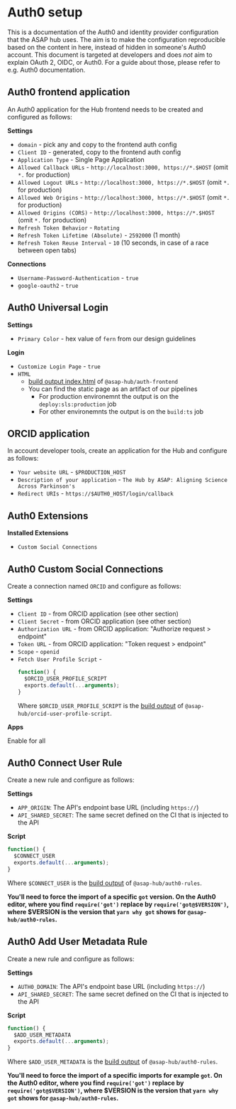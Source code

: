 # Auth0 setup

This is a documentation of the Auth0 and identity provider configuration that the ASAP hub uses.
The aim is to make the configuration reproducible based on the content in here, instead of hidden in someone's Auth0 account.
This document is targeted at developers and does _not_ aim to explain OAuth 2, OIDC, or Auth0. For a guide about those, please refer to e.g. Auth0 documentation.

## Auth0 frontend application

An Auth0 application for the Hub frontend needs to be created
and configured as follows:

**Settings**

- `domain` - pick any and copy to the frontend auth config
- `Client ID` - generated, copy to the frontend auth config
- `Application Type` - Single Page Application
- `Allowed Callback URLs` - `http://localhost:3000, https://*.$HOST` (omit `*.` for production)
- `Allowed Logout URLs` - `http://localhost:3000, https://*.$HOST` (omit `*.` for production)
- `Allowed Web Origins` - `http://localhost:3000, https://*.$HOST` (omit `*.` for production)
- `Allowed Origins (CORS)` - `http://localhost:3000, https://*.$HOST` (omit `*.` for production)
- `Refresh Token Behavior` - `Rotating`
- `Refresh Token Lifetime (Absolute)` - `2592000` (1 month)
- `Refresh Token Reuse Interval` - `10` (10 seconds, in case of a race between open tabs)

**Connections**

- `Username-Password-Authentication` - `true`
- `google-oauth2` - `true`

## Auth0 Universal Login

**Settings**

- `Primary Color` - hex value of `fern` from our design guidelines

**Login**

- `Customize Login Page` - `true`
- `HTML`
  - [build output index.html](../../apps/auth-frontend/build/index.html) of `@asap-hub/auth-frontend`
  - You can find the static page as an artifact of our pipelines
    - For production environemnt the output is on the `deploy:sls:production` job
    - For other environemnts the output is on the `build:ts` job

## ORCID application

In account developer tools, create an application for the Hub and configure as follows:

- `Your website URL` - `$PRODUCTION_HOST`
- `Description of your application` - `The Hub by ASAP: Aligning Science Across Parkinson's`
- `Redirect URIs` - `https://$AUTH0_HOST/login/callback`

## Auth0 Extensions

**Installed Extensions**

- `Custom Social Connections`

## Auth0 Custom Social Connections

Create a connection named `ORCID` and configure as follows:

**Settings**

- `Client ID` - from ORCID application (see other section)
- `Client Secret` - from ORCID application (see other section)
- `Authorization URL` - from ORCID application: "Authorize request > endpoint"
- `Token URL` - from ORCID application: "Token request > endpoint"
- `Scope` - `openid`
- `Fetch User Profile Script` -
  ```js
  function() {
    $ORCID_USER_PROFILE_SCRIPT
    exports.default(...arguments);
  }
  ```
  Where `$ORCID_USER_PROFILE_SCRIPT` is the [build output](../../apps/orcid-user-profile-script/build/index.js) of `@asap-hub/orcid-user-profile-script`.

**Apps**

Enable for all

## Auth0 Connect User Rule

Create a new rule and configure as follows:

**Settings**

- `APP_ORIGIN`: The API's endpoint base URL (including `https://`)
- `API_SHARED_SECRET`: The same secret defined on the CI that is injected to the API

**Script**

```js
function() {
  $CONNECT_USER
  exports.default(...arguments);
}
```

Where `$CONNECT_USER` is the [build output](../../apps/auth0-rules/build/connect-user.js) of `@asap-hub/auth0-rules`.

**You'll need to force the import of a specific `got` version. On the Auth0 editor, where you find `require('got')` replace by `require('got@$VERSION')`, where \$VERSION is the version that `yarn why got` shows for `@asap-hub/auth0-rules`.**

## Auth0 Add User Metadata Rule

Create a new rule and configure as follows:

**Settings**

- `AUTH0_DOMAIN`: The API's endpoint base URL (including `https://`)
- `API_SHARED_SECRET`: The same secret defined on the CI that is injected to the API

**Script**

```js
function() {
  $ADD_USER_METADATA
  exports.default(...arguments);
}
```

Where `$ADD_USER_METADATA` is the [build output](../../apps/auth0-rules/build/add-user-metadata.js) of `@asap-hub/auth0-rules`.

**You'll need to force the import of a specific imports for example `got`. On the Auth0 editor, where you find `require('got')` replace by `require('got@$VERSION')`, where \$VERSION is the version that `yarn why got` shows for `@asap-hub/auth0-rules`.**
